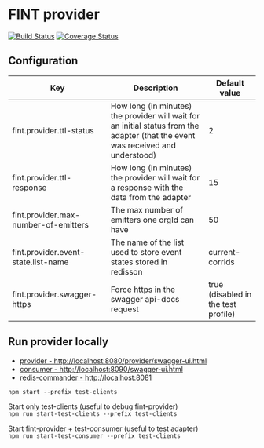 # FINT provider

[![Build Status](https://travis-ci.org/FINTprosjektet/fint-provider.svg?branch=master)](https://travis-ci.org/FINTprosjektet/fint-provider)
[![Coverage Status](https://coveralls.io/repos/github/FINTprosjektet/fint-provider/badge.svg?branch=master)](https://coveralls.io/github/FINTprosjektet/fint-provider?branch=master)

## Configuration

| Key | Description | Default value |
|-----|---------------|-------------|
| fint.provider.ttl-status | How long (in minutes) the provider will wait for an initial status from the adapter (that the event was received and understood) | 2 |
| fint.provider.ttl-response |  How long (in minutes) the provider will wait for a response with the data from the adapter | 15 |
| fint.provider.max-number-of-emitters | The max number of emitters one orgId can have | 50 |
| fint.provider.event-state.list-name | The name of the list used to store event states stored in redisson | current-corrids |
| fint.provider.swagger-https | Force https in the swagger api-docs request | true (disabled in the test profile) |

## Run provider locally

* [provider - http://localhost:8080/provider/swagger-ui.html](http://localhost:8080/swagger-ui.html)
* [consumer - http://localhost:8090/swagger-ui.html](http://localhost:8090/swagger-ui.html)
* [redis-commander - http://localhost:8081](http://localhost:8081)

`npm start --prefix test-clients`

Start only test-clients (useful to debug fint-provider)  
`npm run start-test-clients --prefix test-clients`

Start fint-provider + test-consumer (useful to test adapter)  
`npm run start-test-consumer --prefix test-clients`